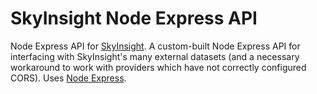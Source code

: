 # SkyInsight Node Express API

Node Express API for [SkyInsight](https://github.com/DavidBartek/sky-insight). A custom-built Node Express API for interfacing with SkyInsight's many external datasets (and a necessary workaround to work with providers which have not correctly configured CORS). Uses [Node Express](https://expressjs.com/en/starter/installing.html).

